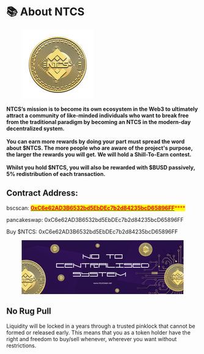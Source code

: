 # 📚 About NTCS

<figure><img src="../.gitbook/assets/small.png" alt=""><figcaption></figcaption></figure>

**NTCS’s mission is to become its own ecosystem in the Web3 to ultimately attract a community of like-minded individuals who want to break free from the traditional paradigm by becoming an NTCS in the modern-day decentralized system.**\
\
**You can earn more rewards by doing your part must spread the word about $NTCS. The more people who are aware of the project's purpose, the larger the rewards you will get. We will hold a Shill-To-Earn contest.**\
\
**Whilst you hold $NTCS, you will also be rewarded with $BUSD passively, 5% redistribution of each transaction.**

## Contract Address:

bscscan: [<mark style="color:red;">**0xC6e62AD3B6532bd5EbDEc7b2d84235bcD65896FF**</mark>](https://bscscan.com/address/0xc6e62ad3b6532bd5ebdec7b2d84235bcd65896ff)<mark style="color:red;">****</mark>

pancakeswap: 0xC6e62AD3B6532bd5EbDEc7b2d84235bcD65896FF

Buy $NTCS: 0xC6e62AD3B6532bd5EbDEc7b2d84235bcD65896FF



<figure><img src="../.gitbook/assets/No To Centralised.png" alt=""><figcaption></figcaption></figure>

## No Rug Pull

Liquidity will be locked in a years through a trusted pinklock that cannot be formed or released early. This means that you as a token holder have the right and freedom to buy/sell whenever, wherever you want without restrictions.
